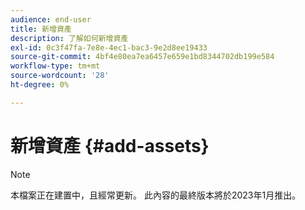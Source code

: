 ```yaml
---
audience: end-user
title: 新增資產
description: 了解如何新增資產
exl-id: 0c3f47fa-7e8e-4ec1-bac3-9e2d8ee19433
source-git-commit: 4bf4e80ea7ea6457e659e1bd8344702db199e584
workflow-type: tm+mt
source-wordcount: '28'
ht-degree: 0%

---
```


# 新增資產 {#add-assets}

>[!NOTE]
>
>本檔案正在建置中，且經常更新。 此內容的最終版本將於2023年1月推出。
